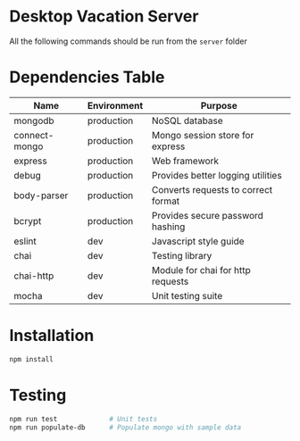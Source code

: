 # Desktop Vacation Server

All the following commands should be run from the `server` folder

# Dependencies Table

|         Name         | Environment |              Purpose               |
|----------------------|-------------|------------------------------------|
| mongodb              | production  | NoSQL database                     |
| connect-mongo        | production  | Mongo session store for express    |
| express              | production  | Web framework                      |
| debug                | production  | Provides better logging utilities  |
| body-parser          | production  | Converts requests to correct format|
| bcrypt               | production  | Provides secure password hashing   |
| eslint               | dev         | Javascript style guide             |
| chai                 | dev         | Testing library                    |
| chai-http            | dev         | Module for chai for http requests  |
| mocha                | dev         | Unit testing suite                 |

# Installation

```bash
npm install
```

# Testing

```bash
npm run test             # Unit tests
npm run populate-db      # Populate mongo with sample data
```
